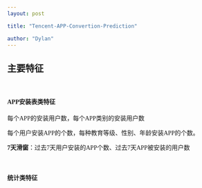 ```yaml
---
layout: post

title: "Tencent-APP-Convertion-Prediction"

author: "Dylan"
---
```


<font face="华文楷体">

## 主要特征

<br>

#### APP安装表类特征

每个APP的安装用户数，每个APP类别的安装用户数

每个用户安装APP的个数，每种教育等级、性别、年龄安装APP的个数。

**7天滑窗**：过去7天用户安装的APP个数、过去7天APP被安装的用户数

<br>

#### 统计类特征



</font>